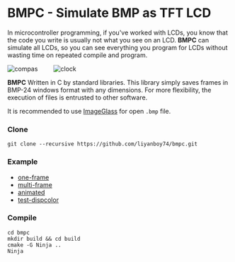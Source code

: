 # BMPC - Simulate BMP as TFT LCD

In microcontroller programming, if you've worked with LCDs, you know that the code you write is usually not what you see on an LCD. **BMPC** can simulate all LCDs, so you can see everything you program for LCDs without wasting time on repeated compile and program.

![compas](https://user-images.githubusercontent.com/64005694/111913422-451fe880-8a83-11eb-96a2-ffc1e51f10a5.gif) &nbsp; &nbsp; &nbsp; &nbsp; ![clock](https://user-images.githubusercontent.com/64005694/111913407-376a6300-8a83-11eb-841d-3c30eb592a6e.gif)

**BMPC** Written in C by standard libraries.
This library simply saves frames in BMP-24 windows format with any dimensions. For more flexibility, the execution of files is entrusted to other software.

It is recommended to use [ImageGlass](https://imageglass.org/) for open `.bmp` file.
### Clone
	git clone --recursive https://github.com/liyanboy74/bmpc.git

### Example
- [one-frame](./examples/one-frame.c)
- [multi-frame](./examples/multi-frame.c)
- [animated](./examples/animated.c)
- [test-dispcolor](./examples/test-dispcolor.c)

### Compile
	cd bmpc
	mkdir build && cd build
	cmake -G Ninja ..
	Ninja
